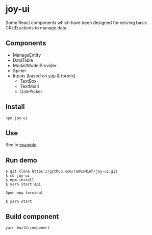 # joy-ui
Some React components which have been designed for serving basic CRUD actions to manage data.

## Components
* ManageEntity
* DataTable
* Modal/ModelProvider
* Spiner
* Inputs (based on yup & formik)
    * TextBox
    * TextMulti
    * DatePicker

## Install
```shell
npm joy-ui
```

## Use
See in [example](https://github.com/TamVoMinh/joy-ui/tree/master/example)

## Run demo
```shell
$ git clone https://github.com/TamVoMinh/joy-ui.git
$ cd joy-ui
$ npm install
$ yarn start:api

Open new terminal

$ yarn start
```
## Build component
```shell
yarn build:component
```


